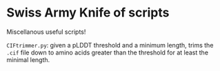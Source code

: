 # Swiss Army Knife of scripts
Miscellanous useful scripts!

`CIFtrimmer.py`: given a pLDDT threshold and a minimum length, trims the `.cif` file down to amino acids greater than the threshold for at least the minimal length.
